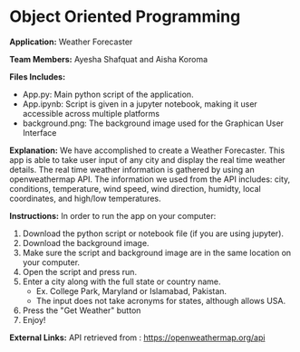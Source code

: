 # Object Oriented Programming 

**Application:** Weather Forecaster

**Team Members:** Ayesha Shafquat and Aisha Koroma 

**Files Includes:** 
- App.py: Main python script of the application. 
- App.ipynb: Script is given in a jupyter notebook, making it user accessible across multiple platforms 
- background.png: The background image used for the Graphican User Interface 

**Explanation:** 
We have accomplished to create a Weather Forecaster. This app is able to take user input of any city and display the real time weather details. The real time weather information is gathered by using an openweathermap API. The information we used from the API includes: city, conditions, temperature, wind speed, wind direction, humidty, local coordinates, and high/low temperatures. 

**Instructions:**
In order to run the app on your computer:
1. Download the python script or notebook file (if you are using jupyter). 
2. Download the background image. 
3. Make sure the script and background image are in the same location on your computer. 
4. Open the script and press run. 
5. Enter a city along with the full state or country name. 
    - Ex. College Park, Maryland or Islamabad, Pakistan. 
    - The input does not take acronyms for states, although allows USA. 
6. Press the "Get Weather" button
7. Enjoy! 

**External Links:**
API retrieved from : https://openweathermap.org/api
